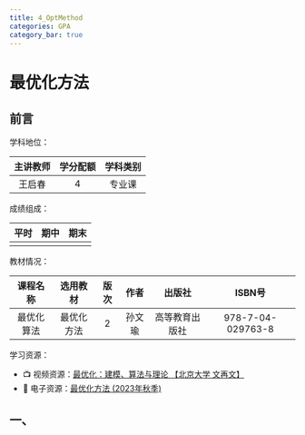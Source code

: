 ```yaml
---
title: 4_OptMethod
categories: GPA
category_bar: true
---
```



# 最优化方法

## 前言

学科地位：

| 主讲教师 | 学分配额 | 学科类别 |
| :------: | :------: | :------: |
|  王启春  |    4     |  专业课  |

成绩组成：

| 平时 | 期中 | 期末 |
| :--: | :--: | :--: |
|      |      |      |

教材情况：

|  课程名称  |  选用教材  | 版次 |  作者  |     出版社     |      ISBN号       |
| :--------: | :--------: | :--: | :----: | :------------: | :---------------: |
| 最优化算法 | 最优化方法 |  2   | 孙文瑜 | 高等教育出版社 | 978-7-04-029763-8 |

学习资源：

- :tv: 视频资源：[最优化：建模、算法与理论 【北京大学 文再文】](https://www.bilibili.com/video/BV1Kc411i7kJ)
- :book: 电子资源：[最优化方法 (2023年秋季)](http://faculty.bicmr.pku.edu.cn/~wenzw/opt-2023-fall.html)

## 一、

